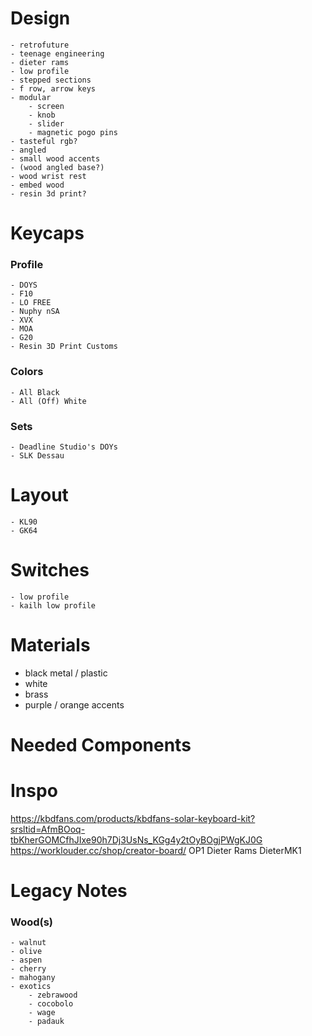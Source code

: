# Design
    - retrofuture
    - teenage engineering
    - dieter rams
    - low profile
    - stepped sections
    - f row, arrow keys
    - modular
        - screen
        - knob
        - slider
        - magnetic pogo pins
    - tasteful rgb?
    - angled
    - small wood accents
    - (wood angled base?)
    - wood wrist rest
    - embed wood
    - resin 3d print?

# Keycaps 
### Profile
    - DOYS
    - F10
    - LO FREE
    - Nuphy nSA
    - XVX
    - MOA
    - G20
    - Resin 3D Print Customs    

### Colors
    - All Black
    - All (Off) White

### Sets
    - Deadline Studio's DOYs
    - SLK Dessau

# Layout
    - KL90
    - GK64

# Switches
    - low profile
    - kailh low profile

# Materials
- black metal / plastic
- white
- brass 
- purple / orange accents

# Needed Components

# Inspo
https://kbdfans.com/products/kbdfans-solar-keyboard-kit?srsltid=AfmBOoq-tbKherGOMCfhJIxe90h7Dj3UsNs_KGg4y2tOyBOgjPWgKJ0G
https://worklouder.cc/shop/creator-board/
OP1
Dieter Rams
DieterMK1

# Legacy Notes
### Wood(s)
    - walnut
    - olive
    - aspen
    - cherry
    - mahogany
    - exotics
        - zebrawood
        - cocobolo
        - wage
        - padauk



